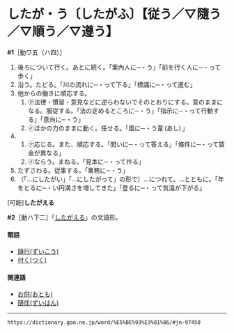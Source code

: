 # したが・う〔したがふ〕【従う／▽隨う／▽順う／▽遵う】

**\#1**［動ワ五（ハ四）］
1. 後ろについて行く。あとに続く。「案內人に─・う」「前を行く人に─・って歩く」
2. 沿う。たどる。「川の流れに─・って下る」「標識に─・って進む」
3. 他からの働きに順応する。   
    1.  ㋐法律・慣習・意見などに逆らわないでそのとおりにする。意のままになる。服従する。「法の定めるところに─・う」「指示に─・って行動する」「意向に─・う」        
    2.  ㋑ほかの力のままに動く。任せる。「風に─・う葦 (あし) 」
4.     
    1.  ㋐応じる。また、順応する。「問いに─・って答える」「條件に─・って賃金が異なる」        
    2.  ㋑ならう。まねる。「見本に─・って作る」
5. たずさわる。従事する。「業務に─・う」
6. （「…にしたがい」「…にしたがって」の形で）…につれて。…とともに。「年をとるに─・い円満さを増してきた」「登るに─・って気溫が下がる」
    

\[可能\]**したがえる**

**\#2**［動ハ下二］「[したがえる](https://dictionary.goo.ne.jp/word/%E5%BE%93%E3%81%88%E3%82%8B/#jn-97452)」の文語形。

#### 類語

-   [隨行(ずいこう)](https://dictionary.goo.ne.jp/word/%E9%9A%8F%E8%A1%8C/#jn-116343)
-   [付く(つく)](https://dictionary.goo.ne.jp/word/%E4%BB%98%E3%81%8F_%28%E3%81%A4%E3%81%8F%29/#jn-147036)

#### 関連語

-   [お供(おとも)](https://dictionary.goo.ne.jp/word/%E5%BE%A1%E4%BE%9B_%28%E3%81%8A%E3%81%A8%E3%82%82%29/#jn-32140)
-   [隨伴(ずいはん)](https://dictionary.goo.ne.jp/word/%E9%9A%8F%E4%BC%B4/#jn-116752)

---
`https://dictionary.goo.ne.jp/word/%E5%BE%93%E3%81%86/#jn-97450`